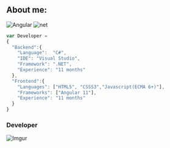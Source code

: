 ## About me: 

 ![Angular](https://img.shields.io/badge/Angular%2011-Frontend-red)
 ![net](https://img.shields.io/badge/.NET%20-Framework%20%20%2B%20Core-blueviolet)
```javascript
var Developer =
{
  "Backend":{
    "Language":  "C#",
    "IDE": "Visual Studio",
    "Framework": ".NET",
    "Experience": "11 months"
  },
  "Frontend":{
    "Languages": ["HTML5", "CSSS3","Javascript(ECMA 6+)"],
    "Frameworks": ["Angular 11"],
    "Experience": "11 months"
  }
}
```
### Developer 
![Imgur](https://i.imgur.com/dJOIsEf.png)



